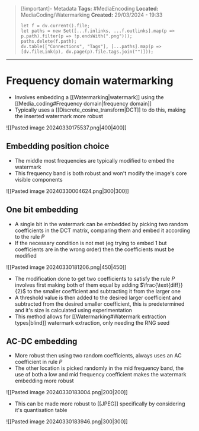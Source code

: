 > [!important]- Metadata
> **Tags:** #MediaEncoding 
> **Located:** MediaCoding/Watermarking
> **Created:** 29/03/2024 - 19:33
> ```dataviewjs
> let f = dv.current().file;
> let paths = new Set([...f.inlinks, ...f.outlinks].map(p => p.path).filter(p => !p.endsWith(".png")));
> paths.delete(f.path);
> dv.table(["Connections", "Tags"], [...paths].map(p => [dv.fileLink(p), dv.page(p).file.tags.join("")]));
> ```

___
# Frequency domain watermarking
- Involves embedding a [[Watermarking|watermark]] using the [[Media_coding#Frequency domain|frequency domain]]
- Typically uses a [[Discrete_cosine_transform|DCT]] to do this, making the inserted watermark more robust 

![[Pasted image 20240330175537.png|400|400]]


## Embedding position choice
- The middle most frequencies are typically modified to embed the watermark 
- This frequency band is both robust and won't modify the image's core visible components

![[Pasted image 20240330004624.png|300|300]]

## One bit embedding
- A single bit in the watermark can be embedded by picking two random coefficients in the DCT matrix, comparing them and embed it according to the rule $P$
- If the necessary condition is not met (eg trying to embed 1 but coefficients are in the wrong order) then the coefficients must be modified

![[Pasted image 20240330181206.png|450|450]]

- The modification done to get two coefficients to satisfy the rule $P$ involves first making both of them equal by adding $\frac{\text{diff}}{2}$ to the smaller coefficient and subtracting it from the larger one
- A threshold value is then added to the desired larger coefficient and subtracted from the desired smaller coefficient, this is predetermined and it's size is calculated using experimentation
- This method allows for [[Watermarking#Watermark extraction types|blind]] watermark extraction, only needing the RNG seed


## AC-DC embedding
- More robust then using two random coefficients, always uses an AC coefficient in rule $P$
- The other location is picked randomly in the mid frequency band, the use of both a low and mid frequency coefficient makes the watermark embedding more robust

![[Pasted image 20240330183004.png|200|200]]

- This can be made more robust to [[JPEG]] specifically by considering it's quantisation table 


![[Pasted image 20240330183946.png|300|300]]